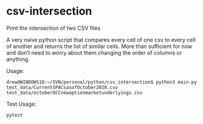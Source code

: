 # csv-intersection
Print the intersection of two CSV files

A very naive python script that compares every cell of one csv to every cell of another and returns the list of similar cells. More than sufficient for now and don’t need to worry about them changing the order of columns or anything.

Usage: 
```
drew@WINDOWS10:~/SVN/personal/python/csv_intersection$ python3 main.py test_data/CurrentSPACsasofOctober2020.csv  test_data/octoberOCCnewoptionmarketunderlyings.csv
```

Test Usage:
```
pytest
```
